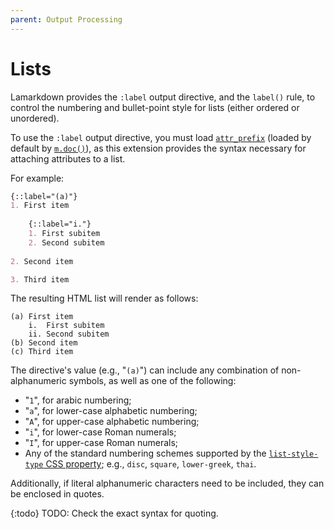 ```yaml
---
parent: Output Processing
---
```


# Lists 

Lamarkdown provides the `:label` output directive, and the `label()` rule, to control the numbering and bullet-point style for lists (either ordered or unordered).

To use the `:label` output directive, you must load [`attr_prefix`](extensions/attr_prefix.md) (loaded by default by [`m.doc()`](../build_modules/doc.md)), as this extension provides the syntax necessary for attaching attributes to a list.

For example:

```markdown
{::label="(a)"}
1. First item
    
    {::label="i."}
    1. First subitem 
    2. Second subitem
    
2. Second item

3. Third item
```

The resulting HTML list will render as follows:
```
(a) First item
    i.  First subitem
    ii. Second subitem
(b) Second item
(c) Third item
```

The directive's value (e.g., "`(a)`") can include any combination of non-alphanumeric symbols, as well as one of the following:

* "`1`", for arabic numbering;
* "`a`", for lower-case alphabetic numbering;
* "`A`", for upper-case alphabetic numbering;
* "`i`", for lower-case Roman numerals;
* "`I`", for upper-case Roman numerals;
* Any of the standard numbering schemes supported by the [`list-style-type` CSS property](https://developer.mozilla.org/en-US/docs/Web/CSS/list-style-type); e.g., `disc`, `square`, `lower-greek`, `thai`.

Additionally, if literal alphanumeric characters need to be included, they can be enclosed in quotes.

{:todo}
TODO: Check the exact syntax for quoting.
